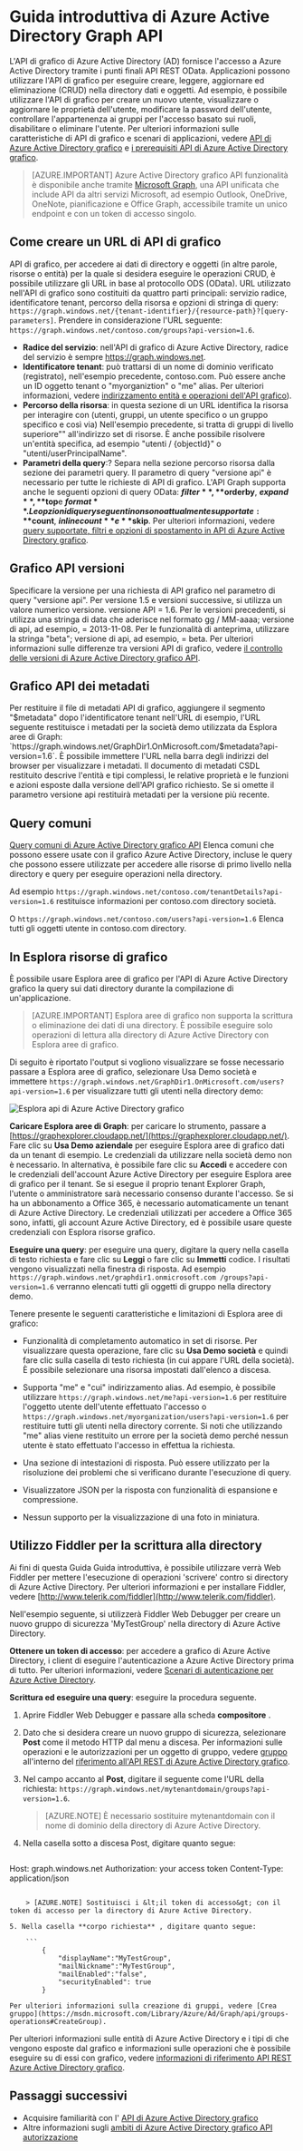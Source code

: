 <properties
   pageTitle="Guida introduttiva di Azure Active Directory Graph API | Microsoft Aure"
   description="API di grafico Azure Active Directory fornisce l'accesso di Azure Active Directory tramite i punti finali API REST OData. Applicazioni possono utilizzare l'API di grafico per eseguire creare, leggere, aggiornare ed eliminazione (CRUD) nella directory dati e oggetti."
   services="active-directory"
   documentationCenter="n/a"
   authors="PatAltimore"
   manager="mbaldwin"
   editor=""
   tags=""/>


   <tags
      ms.service="active-directory"
      ms.devlang="na"
      ms.topic="article"
      ms.tgt_pltfrm="na"
      ms.workload="identity"
      ms.date="09/16/2016"
      ms.author="patricka"/>

# <a name="quickstart-for-the-azure-ad-graph-api"></a>Guida introduttiva di Azure Active Directory Graph API

L'API di grafico di Azure Active Directory (AD) fornisce l'accesso a Azure Active Directory tramite i punti finali API REST OData. Applicazioni possono utilizzare l'API di grafico per eseguire creare, leggere, aggiornare ed eliminazione (CRUD) nella directory dati e oggetti. Ad esempio, è possibile utilizzare l'API di grafico per creare un nuovo utente, visualizzare o aggiornare le proprietà dell'utente, modificare la password dell'utente, controllare l'appartenenza ai gruppi per l'accesso basato sui ruoli, disabilitare o eliminare l'utente. Per ulteriori informazioni sulle caratteristiche di API di grafico e scenari di applicazioni, vedere [API di Azure Active Directory grafico](https://msdn.microsoft.com/Library/Azure/Ad/Graph/api/api-catalog) e [i prerequisiti API di Azure Active Directory grafico](https://msdn.microsoft.com/library/hh974476.aspx). 

> [AZURE.IMPORTANT] Azure Active Directory grafico API funzionalità è disponibile anche tramite [Microsoft Graph](https://graph.microsoft.io/), una API unificata che include API da altri servizi Microsoft, ad esempio Outlook, OneDrive, OneNote, pianificazione e Office Graph, accessibile tramite un unico endpoint e con un token di accesso singolo.

## <a name="how-to-construct-a-graph-api-url"></a>Come creare un URL di API di grafico

API di grafico, per accedere ai dati di directory e oggetti (in altre parole, risorse o entità) per la quale si desidera eseguire le operazioni CRUD, è possibile utilizzare gli URL in base al protocollo ODS (OData). URL utilizzato nell'API di grafico sono costituiti da quattro parti principali: servizio radice, identificatore tenant, percorso della risorsa e opzioni di stringa di query: `https://graph.windows.net/{tenant-identifier}/{resource-path}?[query-parameters]`. Prendere in considerazione l'URL seguente: `https://graph.windows.net/contoso.com/groups?api-version=1.6`.

- **Radice del servizio**: nell'API di grafico di Azure Active Directory, radice del servizio è sempre https://graph.windows.net.
- **Identificatore tenant**: può trattarsi di un nome di dominio verificato (registrato), nell'esempio precedente, contoso.com. Può essere anche un ID oggetto tenant o "myorganiztion" o "me" alias. Per ulteriori informazioni, vedere [indirizzamento entità e operazioni dell'API grafico](https://msdn.microsoft.com/Library/Azure/Ad/Graph/howto/azure-ad-graph-api-operations-overview)).
- **Percorso della risorsa**: in questa sezione di un URL identifica la risorsa per interagire con (utenti, gruppi, un utente specifico o un gruppo specifico e così via) Nell'esempio precedente, si tratta di gruppi di livello superiore"" all'indirizzo set di risorse. È anche possibile risolvere un'entità specifica, ad esempio "utenti / {objectId}" o "utenti/userPrincipalName".
- **Parametri della query**:? Separa nella sezione percorso risorsa dalla sezione dei parametri query. Il parametro di query "versione api" è necessario per tutte le richieste di API di grafico. L'API Graph supporta anche le seguenti opzioni di query OData: **$filter**, **$orderby**, **$expand**, **$top**e **$format**. Le opzioni di query seguenti non sono attualmente supportate: **$count**, **$inlinecount**e **$skip**. Per ulteriori informazioni, vedere [query supportate, filtri e opzioni di spostamento in API di Azure Active Directory grafico](https://msdn.microsoft.com/Library/Azure/Ad/Graph/howto/azure-ad-graph-api-supported-queries-filters-and-paging-options).

## <a name="graph-api-versions"></a>Grafico API versioni

Specificare la versione per una richiesta di API grafico nel parametro di query "versione api". Per versione 1.5 e versioni successive, si utilizza un valore numerico versione. versione API = 1.6. Per le versioni precedenti, si utilizza una stringa di data che aderisce nel formato gg / MM-aaaa; versione di api, ad esempio, = 2013-11-08. Per le funzionalità di anteprima, utilizzare la stringa "beta"; versione di api, ad esempio, = beta. Per ulteriori informazioni sulle differenze tra versioni API di grafico, vedere [il controllo delle versioni di Azure Active Directory grafico API](https://msdn.microsoft.com/Library/Azure/Ad/Graph/howto/azure-ad-graph-api-versioning).

## <a name="graph-api-metadata"></a>Grafico API dei metadati

Per restituire il file di metadati API di grafico, aggiungere il segmento "$metadata" dopo l'identificatore tenant nell'URL di esempio, l'URL seguente restituisce i metadati per la società demo utilizzata da Esplora aree di Graph: `https://graph.windows.net/GraphDir1.OnMicrosoft.com/$metadata?api-version=1.6`. È possibile immettere l'URL nella barra degli indirizzi del browser per visualizzare i metadati. Il documento di metadati CSDL restituito descrive l'entità e tipi complessi, le relative proprietà e le funzioni e azioni esposte dalla versione dell'API grafico richiesto. Se si omette il parametro versione api restituirà metadati per la versione più recente.

## <a name="common-queries"></a>Query comuni

[Query comuni di Azure Active Directory grafico API](https://msdn.microsoft.com/Library/Azure/Ad/Graph/howto/azure-ad-graph-api-supported-queries-filters-and-paging-options#CommonQueries) Elenca comuni che possono essere usate con il grafico Azure Active Directory, incluse le query che possono essere utilizzate per accedere alle risorse di primo livello nella directory e query per eseguire operazioni nella directory.

Ad esempio `https://graph.windows.net/contoso.com/tenantDetails?api-version=1.6` restituisce informazioni per contoso.com directory società.

O `https://graph.windows.net/contoso.com/users?api-version=1.6` Elenca tutti gli oggetti utente in contoso.com directory.

## <a name="using-the-graph-explorer"></a>In Esplora risorse di grafico

È possibile usare Esplora aree di grafico per l'API di Azure Active Directory grafico la query sui dati directory durante la compilazione di un'applicazione.

> [AZURE.IMPORTANT] Esplora aree di grafico non supporta la scrittura o eliminazione dei dati di una directory. È possibile eseguire solo operazioni di lettura alla directory di Azure Active Directory con Esplora aree di grafico.

Di seguito è riportato l'output si vogliono visualizzare se fosse necessario passare a Esplora aree di grafico, selezionare Usa Demo società e immettere `https://graph.windows.net/GraphDir1.OnMicrosoft.com/users?api-version=1.6` per visualizzare tutti gli utenti nella directory demo:

![Esplora api di Azure Active Directory grafico](./media/active-directory-graph-api-quickstart/graph_explorer.png)

**Caricare Esplora aree di Graph**: per caricare lo strumento, passare a [https://graphexplorer.cloudapp.net/](https://graphexplorer.cloudapp.net/). Fare clic su **Usa Demo aziendale** per eseguire Esplora aree di grafico dati da un tenant di esempio. Le credenziali da utilizzare nella società demo non è necessario. In alternativa, è possibile fare clic su **Accedi** e accedere con le credenziali dell'account Azure Active Directory per eseguire Esplora aree di grafico per il tenant. Se si esegue il proprio tenant Explorer Graph, l'utente o amministratore sarà necessario consenso durante l'accesso. Se si ha un abbonamento a Office 365, è necessario automaticamente un tenant di Azure Active Directory. Le credenziali utilizzati per accedere a Office 365 sono, infatti, gli account Azure Active Directory, ed è possibile usare queste credenziali con Esplora risorse grafico.

**Eseguire una query**: per eseguire una query, digitare la query nella casella di testo richiesta e fare clic su **Leggi** o fare clic su **Immetti** codice. I risultati vengono visualizzati nella finestra di risposta. Ad esempio `https://graph.windows.net/graphdir1.onmicrosoft.com /groups?api-version=1.6` verranno elencati tutti gli oggetti di gruppo nella directory demo.

Tenere presente le seguenti caratteristiche e limitazioni di Esplora aree di grafico:
- Funzionalità di completamento automatico in set di risorse. Per visualizzare questa operazione, fare clic su **Usa Demo società** e quindi fare clic sulla casella di testo richiesta (in cui appare l'URL della società). È possibile selezionare una risorsa impostati dall'elenco a discesa.

- Supporta "me" e "cui" indirizzamento alias. Ad esempio, è possibile utilizzare `https://graph.windows.net/me?api-version=1.6` per restituire l'oggetto utente dell'utente effettuato l'accesso o `https://graph.windows.net/myorganization/users?api-version=1.6` per restituire tutti gli utenti nella directory corrente. Si noti che utilizzando "me" alias viene restituito un errore per la società demo perché nessun utente è stato effettuato l'accesso in effettua la richiesta.

- Una sezione di intestazioni di risposta. Può essere utilizzato per la risoluzione dei problemi che si verificano durante l'esecuzione di query.

- Visualizzatore JSON per la risposta con funzionalità di espansione e compressione.

- Nessun supporto per la visualizzazione di una foto in miniatura.

## <a name="using-fiddler-to-write-to-the-directory"></a>Utilizzo Fiddler per la scrittura alla directory

Ai fini di questa Guida Guida introduttiva, è possibile utilizzare verrà Web Fiddler per mettere l'esecuzione di operazioni 'scrivere' contro si directory di Azure Active Directory. Per ulteriori informazioni e per installare Fiddler, vedere [http://www.telerik.com/fiddler](http://www.telerik.com/fiddler).

Nell'esempio seguente, si utilizzerà Fiddler Web Debugger per creare un nuovo gruppo di sicurezza 'MyTestGroup' nella directory di Azure Active Directory.

**Ottenere un token di accesso**: per accedere a grafico di Azure Active Directory, i client di eseguire l'autenticazione a Azure Active Directory prima di tutto. Per ulteriori informazioni, vedere [Scenari di autenticazione per Azure Active Directory](active-directory-authentication-scenarios.md).

**Scrittura ed eseguire una query**: eseguire la procedura seguente.

1. Aprire Fiddler Web Debugger e passare alla scheda **compositore** .
2. Dato che si desidera creare un nuovo gruppo di sicurezza, selezionare **Post** come il metodo HTTP dal menu a discesa. Per informazioni sulle operazioni e le autorizzazioni per un oggetto di gruppo, vedere [gruppo](https://msdn.microsoft.com/Library/Azure/Ad/Graph/api/entity-and-complex-type-reference#GroupEntity) all'interno del [riferimento all'API REST di Azure Active Directory grafico](https://msdn.microsoft.com/Library/Azure/Ad/Graph/api/api-catalog).
3. Nel campo accanto al **Post**, digitare il seguente come l'URL della richiesta: `https://graph.windows.net/mytenantdomain/groups?api-version=1.6`.

    > [AZURE.NOTE] È necessario sostituire mytenantdomain con il nome di dominio della directory di Azure Active Directory.

4. Nella casella sotto a discesa Post, digitare quanto segue:

    ```
Host: graph.windows.net
Authorization: your access token
Content-Type: application/json
```

    > [AZURE.NOTE] Sostituisci i &lt;il token di accesso&gt; con il token di accesso per la directory di Azure Active Directory.

5. Nella casella **corpo richiesta** , digitare quanto segue:

    ```
        {
            "displayName":"MyTestGroup",
            "mailNickname":"MyTestGroup",
            "mailEnabled":"false",
            "securityEnabled": true
        }
```

    Per ulteriori informazioni sulla creazione di gruppi, vedere [Crea gruppo](https://msdn.microsoft.com/Library/Azure/Ad/Graph/api/groups-operations#CreateGroup).

Per ulteriori informazioni sulle entità di Azure Active Directory e i tipi di che vengono esposte dal grafico e informazioni sulle operazioni che è possibile eseguire su di essi con grafico, vedere [informazioni di riferimento API REST Azure Active Directory grafico](https://msdn.microsoft.com/Library/Azure/Ad/Graph/api/api-catalog).

## <a name="next-steps"></a>Passaggi successivi

- Acquisire familiarità con l' [API di Azure Active Directory grafico](https://msdn.microsoft.com/Library/Azure/Ad/Graph/api/api-catalog)
- Altre informazioni sugli [ambiti di Azure Active Directory grafico API autorizzazione](https://msdn.microsoft.com/Library/Azure/Ad/Graph/howto/azure-ad-graph-api-permission-scopes)
